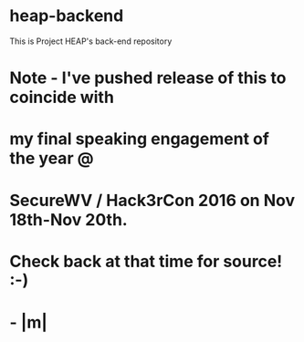 # heap-backend
This is Project HEAP's back-end repository

# Note - I've pushed release of this to coincide with
# my final speaking engagement of the year @ 
# SecureWV / Hack3rCon 2016 on Nov 18th-Nov 20th.
#
# Check back at that time for source! :-)
#
# - |m|
